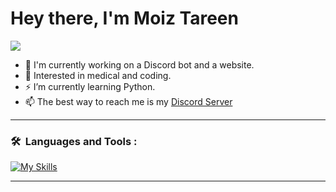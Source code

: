 # Hey there, I'm Moiz Tareen
 

 <img src="https://discord.c99.nl/widget/theme-2/866150210195030026.png">

- 👋 I'm currently working on a Discord bot and a website.
- 🌱 Interested in medical and coding.
- ⚡  I’m currently learning Python.
- 📫 The best way to reach me is my [Discord Server](https://discord.gg/6XWTxvQEvd)


---

### 🛠 &nbsp;Languages and Tools :
<p>  
  
[![My Skills](https://skillicons.dev/icons?i=html,css,nodejs&perline=5)](https://skillicons.dev)
  
</p>

---
<!---
MoizTareen/MoizTareen is a ✨ special ✨ repository because its `README.md` (this file) appears on your GitHub profile.
You can click the Preview link to take a look at your changes.
--->
